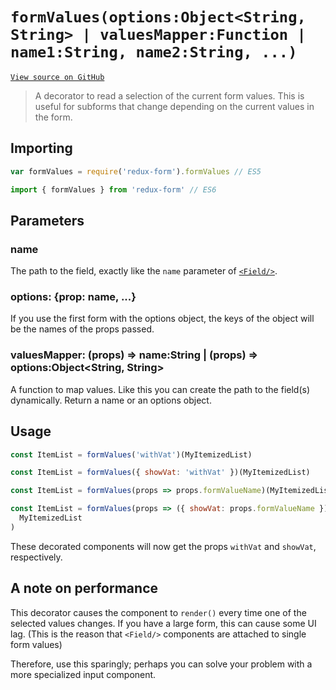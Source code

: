 # `formValues(options:Object<String, String> | valuesMapper:Function | name1:String, name2:String, ...)`

[`View source on GitHub`](https://github.com/erikras/redux-form/blob/master/src/formValues.js)

> A decorator to read a selection of the current form values. This is useful for
> subforms that change depending on the current values in the form.

## Importing

```javascript
var formValues = require('redux-form').formValues // ES5
```

```javascript
import { formValues } from 'redux-form' // ES6
```

## Parameters

### name

The path to the field, exactly like the `name` parameter of
[`<Field/>`](https://redux-form.com/8.0.1/docs/api/Field.md/).

### options: {prop: name, ...}

If you use the first form with the options object, the keys of the object will
be the names of the props passed.

### valuesMapper: (props) => name:String | (props) => options:Object<String, String>

A function to map values. Like this you can create the path to the field(s)
dynamically. Return a name or an options object.

## Usage

```javascript
const ItemList = formValues('withVat')(MyItemizedList)
```

```javascript
const ItemList = formValues({ showVat: 'withVat' })(MyItemizedList)
```

```javascript
const ItemList = formValues(props => props.formValueName)(MyItemizedList)
```

```javascript
const ItemList = formValues(props => ({ showVat: props.formValueName }))(
  MyItemizedList
)
```

These decorated components will now get the props `withVat` and `showVat`,
respectively.

## A note on performance

This decorator causes the component to `render()` every time one of the selected
values changes. If you have a large form, this can cause some UI lag. (This is
the reason that `<Field/>` components are attached to single form values)

Therefore, use this sparingly; perhaps you can solve your problem with a more
specialized input component.
